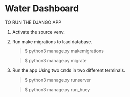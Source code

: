 # Water Dashboard

<!-- SETUP INSTRUCTIONS -->

<!-- COMMANDS TO RUN -->

 TO RUN THE DJANGO APP

 1. Activate the source venv.
 2. Run make migrations to load database.
    > $ python3 manage.py makemigrations

    > $ python3 manage.py migrate

3. Run the app Using two cmds in two different terminals.
    > $ python3 manage.py runserver

    > $ python3 manage.py run_huey